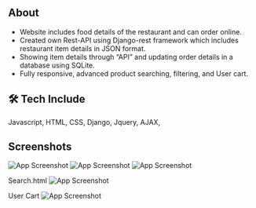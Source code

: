 
## About

- Website includes food details of the restaurant and can order online.
- Created own Rest-API using Django-rest framework which includes restaurant item details in JSON format.
- Showing item details through “API” and updating order details in a database using SQLite.
- Fully responsive, advanced product searching, filtering, and User cart.


## 🛠 Tech Include
Javascript, HTML, CSS, Django, Jquery, AJAX, 


## Screenshots

![App Screenshot](https://user-images.githubusercontent.com/87522041/203103082-fe318c63-211c-43bb-a5c0-fead39c18169.png)
![App Screenshot](https://user-images.githubusercontent.com/87522041/203103284-2000a149-e738-4a0f-93d9-bba53594580a.png)
![App Screenshot](https://user-images.githubusercontent.com/87522041/203103409-38432dea-4316-411d-921a-2346437d7ed7.png)

Search.html
![App Screenshot](https://user-images.githubusercontent.com/87522041/203103439-3d4d0002-bf74-4863-b4e7-2e2b52932678.png)

User Cart
![App Screenshot](https://user-images.githubusercontent.com/87522041/203103450-ea8aac4e-cde2-4e02-9811-bbbe26d5bacc.png)
